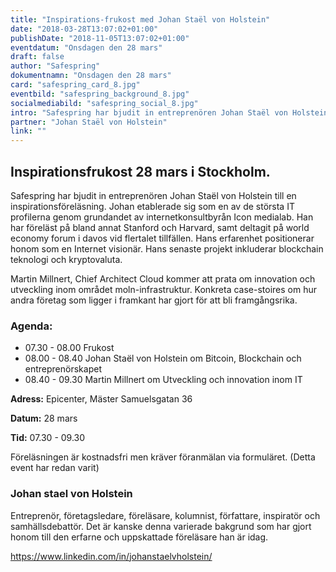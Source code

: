 ```yaml
---
title: "Inspirations-frukost med Johan Staël von Holstein"
date: "2018-03-28T13:07:02+01:00"
publishDate: "2018-11-05T13:07:02+01:00"
eventdatum: "Onsdagen den 28 mars"
draft: false
author: "Safespring"
dokumentnamn: "Onsdagen den 28 mars"
card: "safespring_card_8.jpg"
eventbild: "safespring_background_8.jpg"
socialmediabild: "safespring_social_8.jpg"
intro: "Safespring har bjudit in entreprenören Johan Staël von Holstein till en inspirationsföreläsning. Hans senaste projekt inkluderar blockchain teknologi och kryptovaluta."
partner: "Johan Staël von Holstein"
link: ""
---
```


## Inspirationsfrukost 28 mars i Stockholm.
Safespring har bjudit in entreprenören Johan Staël von Holstein till en inspirationsföreläsning. Johan etablerade sig som en av de största IT profilerna genom  grundandet av internetkonsultbyrån Icon medialab. Han har föreläst på bland annat Stanford och Harvard, samt deltagit på world economy forum i davos vid flertalet tillfällen. Hans erfarenhet positionerar honom som en Internet visionär. Hans senaste projekt inkluderar blockchain teknologi och kryptovaluta.

Martin Millnert, Chief Architect Cloud kommer att prata om innovation och utveckling inom området moln-infrastruktur. Konkreta case-stoires om hur andra företag som ligger i framkant har gjort för att bli framgångsrika.

### Agenda:  

- 07.30 - 08.00 Frukost
- 08.00 - 08.40 Johan Staël von Holstein om Bitcoin, Blockchain och entreprenörskapet
- 08.40 - 09.30 Martin Millnert om Utveckling och innovation inom IT


**Adress:** Epicenter, Mäster Samuelsgatan 36

**Datum:** 28 mars

**Tid:** 07.30 - 09.30  


Föreläsningen är kostnadsfri men kräver föranmälan via formuläret. (Detta event har redan varit)

### Johan stael von Holstein
Entreprenör, företagsledare, föreläsare, kolumnist, författare, inspiratör och samhällsdebattör. Det är kanske denna varierade bakgrund som har gjort honom till den erfarne och uppskattade föreläsare
han är idag.

https://www.linkedin.com/in/johanstaelvholstein/
